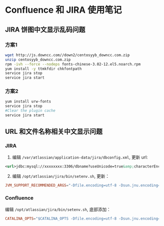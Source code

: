 # Confluence 和 JIRA 使用笔记

## JIRA 饼图中文显示乱码问题

### 方案1

```bash
wget http://js.downcc.com//down2/centosyyb_downcc.com.zip
unzip centosyyb_downcc.com.zip
rpm -ivh --force --nodeps fonts-chinese-3.02-12.el5.noarch.rpm
yum install -y ttmkfdir chkfontpath
service jira stop
service jira start
```

### 方案2

```bash
yum install urw-fonts
service jira stop
#Clear the plugin cache
service jira start
```

## URL 和文件名称相关中文显示问题

### JIRA

1. 编辑 `/var/atlassian/application-data/jira/dbconfig.xml`, 更新 url:

```xml
<url>jdbc:mysql://xxxxxxxx:3306/dbname?useUnicode=true&amp;characterEncoding=UTF8&amp;sessionVariables=default_storage_engine=InnoDB</url>
```

2. 编辑 `/opt/atlassian/jira/bin/setenv.sh`, 更新：

```conf
JVM_SUPPORT_RECOMMENDED_ARGS="-Dfile.encoding=utf-8 -Dsun.jnu.encoding=UTF-8"
```

### Confluence

编辑 `/opt/atlassian/jira/bin/setenv.sh`, 底部添加：

```conf
CATALINA_OPTS="$CATALINA_OPTS -Dfile.encoding=utf-8 -Dsun.jnu.encoding=UTF-8"
```

